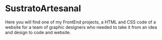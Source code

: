 # SustratoArtesanal
Here you will find one of my FrontEnd projects, a HTML and CSS code of a website for a team of graphic designers who needed to take it from an idea and design to code and website.
